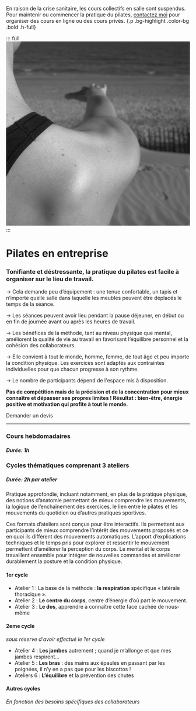 En raison de la crise sanitaire, les cours collectifs en salle sont suspendus. Pour maintenir ou commencer la pratique du pilates, <a href="mailto:pilates@anne-gabrielle.com?&body=Bonjour, je souhaite reserver pour le cours de pilates jour: , heure: . Merci" class="color-bg underline">contactez moi</a> pour organiser des cours en ligne ou des cours privés.
{.p .bg-highlight .color-bg .bold .h-full}

::: full
![pilates-sport-en-entrepise-qualite-de-vie-au-travail-teambuilding-teamspirit-annegabrielledumont-savoeurs](../images/anne-gabrielle-com-pilates-03.jpg)
:::

# Pilates en entreprise

### Tonifiante et déstressante, la pratique du pilates est facile à organiser sur le lieu de travail.

→ Cela demande peu d’équipement : une tenue confortable, un tapis et n’importe quelle salle dans laquelle les meubles peuvent être déplacés le temps de la séance.

→ Les séances peuvent avoir lieu pendant la pause déjeuner, en début ou en fin de journée avant ou après les heures de travail.

→ Les bénéfices de la méthode, tant au niveau physique que mental, améliorent la qualité de vie au travail en favorisant l’équilibre personnel et la cohésion des collaborateurs.

→ Elle convient à tout le monde, homme, femme, de tout âge et peu importe la condition physique. Les exercices sont adaptés aux contraintes individuelles pour que chacun progresse à son rythme.

→ Le nombre de participants dépend de l'espace mis à disposition.

**Pas de compétition mais de la précision et de la concentration pour mieux connaître et dépasser ses propres limites ! Résultat : bien-être, énergie positive et motivation qui profite à tout le monde.**

<Button-link href="mailto:pilates@anne-gabrielle.com?&body=Bonjour, je souhaite organiser un cours de pilate en entreprise.">Demander un devis</Button-link>

---

### Cours hebdomadaires

##### Durée: 1h

### Cycles thématiques comprenant 3 ateliers

##### Durée: 2h par atelier

Pratique approfondie, incluant notamment, en plus de la pratique physique, des notions d’anatomie permettant de mieux comprendre les mouvements, la logique de l’enchaînement des exercices, le lien entre le pilates et les mouvements du quotidien ou d’autres pratiques sportives.

Ces formats d’ateliers sont conçus pour être interactifs. Ils permettent aux participants de mieux comprendre l’intérêt des mouvements proposés et ce en quoi ils diffèrent des mouvements automatiques. L’apport d’explications techniques et le temps pris pour explorer et ressentir le mouvement permettent d’améliorer la perception du corps. Le mental et le corps travaillent ensemble pour intégrer de nouvelles commandes et améliorer durablement la posture et la condition physique.

#### 1er cycle

- Atelier 1 : La base de la méthode : **la respiration** spécifique « latérale thoracique ».
- Atelier 2 : **Le centre du corps**, centre d’énergie d’où part le mouvement.
- Atelier 3 : **Le dos**, apprendre à connaître cette face cachée de nous-même

#### 2eme cycle

_sous réserve d'avoir effectué le 1er cycle_

- Atelier 4 : **Les jambes** autrement ; quand je m’allonge et que mes jambes respirent...
- Atelier 5 : **Les bras** : des mains aux épaules en passant par les poignées, il n’y en a pas que pour les biscottos !
- Ateliers 6 : **L’équilibre** et la prévention des chutes

#### Autres cycles

_En fonction des besoins spécifiques des collaborateurs_

